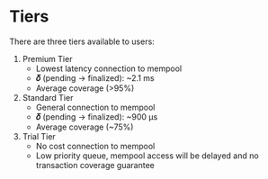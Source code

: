 # Tiers

There are three tiers available to users:

1. Premium Tier
   * Lowest latency connection to mempool
   * **𝛿** (pending -> finalized): \~2.1 ms
   * Average coverage (>95%)
2. Standard Tier
   * General connection to mempool&#x20;
   * **𝛿** (pending -> finalized): \~900 μs
   * Average coverage (\~75%)
3. Trial Tier
   * No cost connection to mempool
   * Low priority queue, mempool access will be delayed and no transaction coverage guarantee
